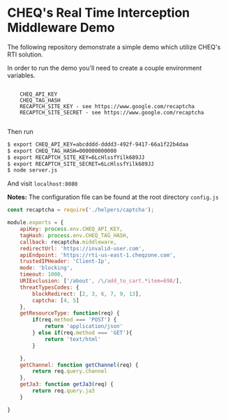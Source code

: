 # CHEQ's Real Time Interception Middleware Demo

The following repository demonstrate a simple demo which utilize CHEQ's RTI solution.

In order to run the demo you'll need to create a couple environment variables.

```code

    CHEQ_API_KEY
    CHEQ_TAG_HASH
    RECAPTCH_SITE_KEY - see https://www.google.com/recaptcha
    RECAPTCH_SITE_SECRET - see https://www.google.com/recaptcha
    
```
Then run

````bash
$ export CHEQ_API_KEY=abcdddd-dddd3-492f-9417-66a1f22b4daa 
$ export CHEQ_TAG_HASH=000000000000 
$ export RECAPTCH_SITE_KEY=6LcHlssfYilk689JJ 
$ export RECAPTCH_SITE_SECRET=6LcHlssfYilk689JJ 
$ node server.js
````

And visit  `localhost:8080`

**Notes:**
The configuration file can be found at the root directory `config.js`

````js
const recaptcha = require('./helpers/captcha');

module.exports = {
	apiKey: process.env.CHEQ_API_KEY,
	tagHash: process.env.CHEQ_TAG_HASH,
	callback: recaptcha.middleware,
	redirectUrl: 'https://invalid-user.com',
	apiEndpoint: 'https://rti-us-east-1.cheqzone.com',
	trustedIPHeader: 'Client-Ip',
	mode: 'blocking',
	timeout: 1000,
	URIExclusion: ['/about', /\/add_to_cart.*item=698/],
	threatTypesCodes: {
		blockRedirect: [2, 3, 6, 7, 9, 13],
		captcha: [4, 5]
	},
	getResourceType: function(req) {
		if(req.method === 'POST') {
			return 'application/json'
		} else if(req.method === 'GET'){
			return 'text/html'
		}

	},
	getChannel: function getChannel(req) {
		return req.query.channel
	},
	getJa3: function getJa3(req) {
		return req.query.ja3
	}

}

````
